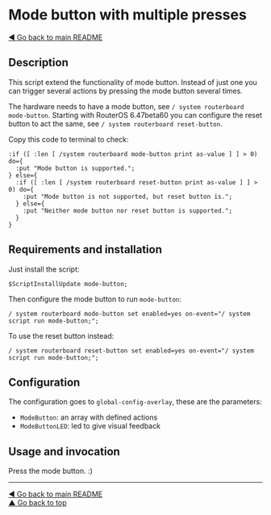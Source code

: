 Mode button with multiple presses
=================================

[◀ Go back to main README](../README.md)

Description
-----------

This script extend the functionality of mode button. Instead of just one
you can trigger several actions by pressing the mode button several times.

The hardware needs to have a mode button, see
`/ system routerboard mode-button`. Starting with RouterOS 6.47beta60 you
can configure the reset button to act the same, see
`/ system routerboard reset-button`.

Copy this code to terminal to check:

```
:if ([ :len [ /system routerboard mode-button print as-value ] ] > 0) do={
  :put "Mode button is supported.";
} else={
  :if ([ :len [ /system routerboard reset-button print as-value ] ] > 0) do={
    :put "Mode button is not supported, but reset button is.";
  } else={
    :put "Neither mode button nor reset button is supported.";
  }
}
```

Requirements and installation
-----------------------------

Just install the script:

    $ScriptInstallUpdate mode-button;

Then configure the mode button to run `mode-button`:

    / system routerboard mode-button set enabled=yes on-event="/ system script run mode-button;";

To use the reset button instead:

    / system routerboard reset-button set enabled=yes on-event="/ system script run mode-button;";

Configuration
-------------

The configuration goes to `global-config-overlay`, these are the parameters:

* `ModeButton`: an array with defined actions
* `ModeButtonLED`: led to give visual feedback

Usage and invocation
--------------------

Press the mode button. :)

---
[◀ Go back to main README](../README.md)  
[▲ Go back to top](#top)
